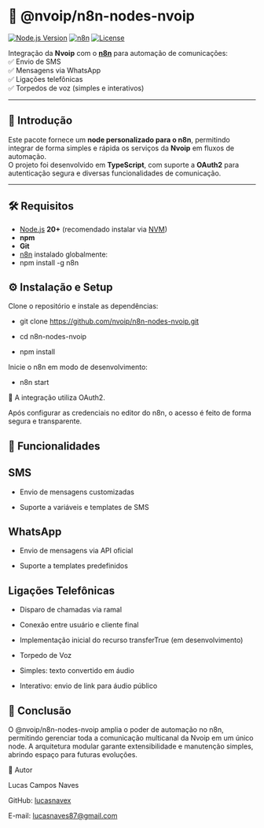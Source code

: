 # 📡 @nvoip/n8n-nodes-nvoip

[![Node.js Version](https://img.shields.io/badge/Node.js-20+-green)](https://nodejs.org/)
[![n8n](https://img.shields.io/badge/n8n-supported-brightgreen)](https://n8n.io/)
[![License](https://img.shields.io/badge/License-MIT-blue)](LICENSE)

Integração da **Nvoip** com o **[n8n](https://n8n.io/)** para automação de comunicações:  
✅ Envio de SMS  
✅ Mensagens via WhatsApp  
✅ Ligações telefônicas  
✅ Torpedos de voz (simples e interativos)  

---

## 🚀 Introdução
Este pacote fornece um **node personalizado para o n8n**, permitindo integrar de forma simples e rápida os serviços da **Nvoip** em fluxos de automação.  
O projeto foi desenvolvido em **TypeScript**, com suporte a **OAuth2** para autenticação segura e diversas funcionalidades de comunicação.

---

## 🛠️ Requisitos

- [Node.js](https://nodejs.org/) **20+** (recomendado instalar via [NVM](https://github.com/nvm-sh/nvm))  
- **npm**  
- **Git**  
- [n8n](https://docs.n8n.io/getting-started/installation/) instalado globalmente:
- npm install -g n8n

## ⚙️ Instalação e Setup

Clone o repositório e instale as dependências:

- git clone https://github.com/nvoip/n8n-nodes-nvoip.git

- cd n8n-nodes-nvoip

- npm install


Inicie o n8n em modo de desenvolvimento:

- n8n start

🔑 A integração utiliza OAuth2.

Após configurar as credenciais no editor do n8n, o acesso é feito de forma segura e transparente.

## 📲 Funcionalidades

## SMS

-	Envio de mensagens customizadas
	
-	Suporte a variáveis e templates de SMS

## WhatsApp

-	Envio de mensagens via API oficial
	
-	Suporte a templates predefinidos

## Ligações Telefônicas

-	Disparo de chamadas via ramal
	
-	Conexão entre usuário e cliente final
	
-	Implementação inicial do recurso transferTrue (em desenvolvimento)
	
-	Torpedo de Voz
	
-	Simples: texto convertido em áudio
	
-	Interativo: envio de link para áudio público

## 📌 Conclusão

O @nvoip/n8n-nodes-nvoip amplia o poder de automação no n8n, permitindo gerenciar toda a comunicação multicanal da Nvoip em um único node.
A arquitetura modular garante extensibilidade e manutenção simples, abrindo espaço para futuras evoluções.

👤 Autor

Lucas Campos Naves

GitHub: [lucasnavex](https://github.com/lucasnavex)

E-mail: lucasnaves87@gmail.com
